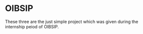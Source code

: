 # OIBSIP
These three are the just simple project which was given during the internship peiod of OIBSIP.
